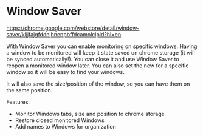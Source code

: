 # Window Saver

https://chrome.google.com/webstore/detail/window-saver/kljjfajgfddnjhneppbffdcamolclpld?hl=en

With Window Saver you can enable monitoring on specific windows. Having a window to be monitored will keep it state saved on chrome storage (it will be synced automatically!). You can close it and use Window Saver to reopen a monitored window later. You can also set the new for a specific window so it will be easy to find your windows.

It will also save the size/position of the window, so you can have them on the same position.

Features:
- Monitor Windows tabs, size and position to chrome storage
- Restore closed monitored Windows
- Add names to Windows for organization

